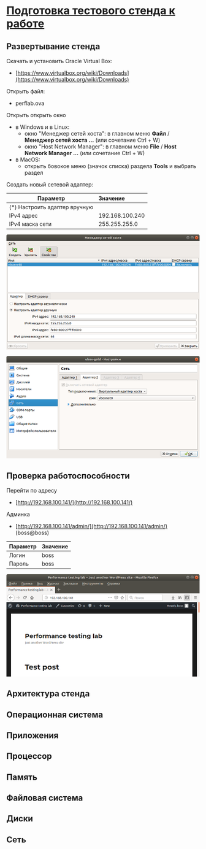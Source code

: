 # [Подготовка тестового стенда к работе](/1_1_stand.md)

## Развертывание стенда

Скачать и установить Oracle Virtual Box:

* [https://www.virtualbox.org/wiki/Downloads](https://www.virtualbox.org/wiki/Downloads)

Открыть файл:

 * perflab.ova

Открыть открыть окно 

* в Windows и в Linux:
    * окно "Менеджер сетей хоста": в главном меню **Файл** / **Менеджер сетей хоста ...** (или сочетание Ctrl + W)
    * окно "Host Network Manager": в главном меню **File** / **Host Network Manager ...** (или сочетание Ctrl + W)
* в MacOS:
    * открыть бовокое меню (значок списка) раздела **Tools** и выбрать раздел 

Создать новый сетевой адаптер:

| Параметр                     | Значение        |
| ---------------------------- |:--------------- |
| (*) Настроить адаптер вручную|                 |
| IPv4 адрес                   | 192.168.100.240 |
| IPv4 маска сети              | 255.255.255.0   |


![Менеджер сетей хоста](img/vboxnet.png)


![host_only](img/host_only.png)

## Проверка работоспособности

Перейти по адресу

 * [http://192.168.100.141/](http://192.168.100.141/)

Админка

 * [http://192.168.100.141/admin/](http://192.168.100.141/admin/) (boss@boss)


| Параметр| Значение|
| ------- |:------- |
| Логин   | boss    |
| Пароль  | boss    |

![Блог](img/localhost.png)


## Архитектура стенда

## Операционная система

## Приложения

## Процессор

## Память

## Файловая система

## Диски

## Сеть

